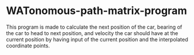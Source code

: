 # WATonomous-path-matrix-program
This program is made to calculate the next position of the car, 
bearing of the car to head to next position, and velocity the car should have at the current position by 
having input of the current position and the interpolated coordinate points.
